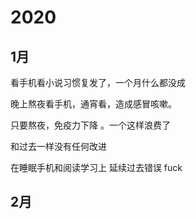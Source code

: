 # 2020

## 1月

 

看手机看小说习惯复发了，一个月什么都没成

晚上熬夜看手机，通宵看，造成感冒咳嗽。



只要熬夜，免疫力下降 。一个这样浪费了

和过去一样没有任何改进

在睡眠手机和阅读学习上 延续过去错误 fuck



## 2月

